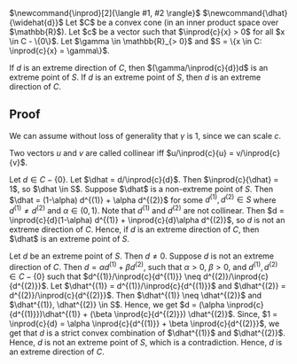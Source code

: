 <span class="invisible">
$\newcommand{\inprod}[2]{\langle #1, #2 \rangle}$
$\newcommand{\dhat}{\widehat{d}}$
</span>
Let $C$ be a convex cone (in an inner product space over $\mathbb{R}$).
Let $c$ be a vector such that $\inprod{c}{x} > 0$ for all $x \in C - \{0\}$.
Let $\gamma \in \mathbb{R}_{> 0}$ and $S = \{x \in C: \inprod{c}{x} = \gamma\}$.

If $d$ is an extreme direction of $C$, then $(\gamma/\inprod{c}{d})d$ is an extreme point of $S$.
If $d$ is an extreme point of $S$, then $d$ is an extreme direction of $C$.

## Proof

We can assume without loss of generality that $\gamma$ is 1, since we can scale $c$.

Two vectors $u$ and $v$ are called collinear iff $u/\inprod{c}{u} = v/\inprod{c}{v}$.

Let $d \in C - \{0\}$. Let $\dhat = d/\inprod{c}{d}$. Then $\inprod{c}{\dhat} = 1$, so $\dhat \in S$.
Suppose $\dhat$ is a non-extreme point of $S$.
Then $\dhat = (1-\alpha) d^{(1)} + \alpha d^{(2)}$ for some $d^{(1)}, d^{(2)} \in S$
where $d^{(1)} \neq d^{(2)}$ and $\alpha \in (0, 1)$.
Note that $d^{(1)}$ and $d^{(2)}$ are not collinear.
Then $d = \inprod{c}{d}(1-\alpha) d^{(1)} + \inprod{c}{d}\alpha d^{(2)}$,
so $d$ is not an extreme direction of $C$.
Hence, if $d$ is an extreme direction of $C$, then $\dhat$ is an extreme point of $S$.

Let $d$ be an extreme point of $S$. Then $d \neq 0$.
Suppose $d$ is not an extreme direction of $C$.
Then $d = \alpha d^{(1)} + \beta d^{(2)}$, such that $\alpha > 0$, $\beta > 0$,
and $d^{(1)}, d^{(2)} \in C - \{0\}$ such that $d^{(1)}/\inprod{c}{d^{(1)}} \neq d^{(2)}/\inprod{c}{d^{(2)}}$.
Let $\dhat^{(1)} = d^{(1)}/\inprod{c}{d^{(1)}}$ and $\dhat^{(2)} = d^{(2)}/\inprod{c}{d^{(2)}}$.
Then $\dhat^{(1)} \neq \dhat^{(2)}$ and $\dhat^{(1)}, \dhat^{(2)} \in S$.
Hence, we get $d = (\alpha \inprod{c}{d^{(1)}})\dhat^{(1)} + (\beta \inprod{c}{d^{(2)}}) \dhat^{(2)}$.
Since, $1 = \inprod{c}{d} = \alpha \inprod{c}{d^{(1)}} + \beta \inprod{c}{d^{(2)}}$,
we get that $d$ is a strict convex combination of $\dhat^{(1)}$ and $\dhat^{(2)}$.
Hence, $d$ is not an extreme point of $S$, which is a contradiction.
Hence, $d$ is an extreme direction of $C$.
